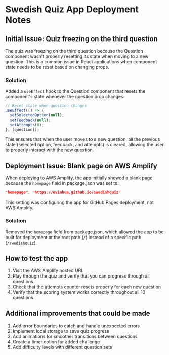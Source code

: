 # Swedish Quiz App Deployment Notes

## Initial Issue: Quiz freezing on the third question

The quiz was freezing on the third question because the Question component wasn't properly resetting its state when moving to a new question. This is a common issue in React applications when component state needs to be reset based on changing props.

### Solution

Added a `useEffect` hook to the Question component that resets the component's state whenever the question prop changes:

```jsx
// Reset state when question changes
useEffect(() => {
  setSelectedOption(null);
  setFeedback(null);
  setAttempts(0);
}, [question]);
```

This ensures that when the user moves to a new question, all the previous state (selected option, feedback, and attempts) is cleared, allowing the user to properly interact with the new question.

## Deployment Issue: Blank page on AWS Amplify

When deploying to AWS Amplify, the app initially showed a blank page because the `homepage` field in package.json was set to:

```json
"homepage": "https://evinhua.github.io/swedishquiz"
```

This setting was configuring the app for GitHub Pages deployment, not AWS Amplify.

### Solution

Removed the `homepage` field from package.json, which allowed the app to be built for deployment at the root path (`/`) instead of a specific path (`/swedishquiz`).

## How to test the app

1. Visit the AWS Amplify hosted URL
2. Play through the quiz and verify that you can progress through all questions
3. Check that the attempts counter resets properly for each new question
4. Verify that the scoring system works correctly throughout all 10 questions

## Additional improvements that could be made

1. Add error boundaries to catch and handle unexpected errors
2. Implement local storage to save quiz progress
3. Add animations for smoother transitions between questions
4. Create a timer option for added challenge
5. Add difficulty levels with different question sets
